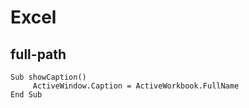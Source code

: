 
Excel
=====
full-path
---------

    Sub showCaption()
         ActiveWindow.Caption = ActiveWorkbook.FullName
    End Sub